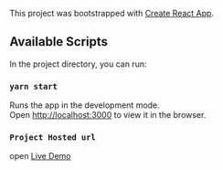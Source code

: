 This project was bootstrapped with [Create React App](https://github.com/facebook/create-react-app).

## Available Scripts

In the project directory, you can run:

### `yarn start`

Runs the app in the development mode.<br />
Open [http://localhost:3000](http://localhost:3000) to view it in the browser.
<br />

### `Project Hosted url `<br />
open [Live Demo](http://expense-app-bootcamp-p1.surge.sh/) 
